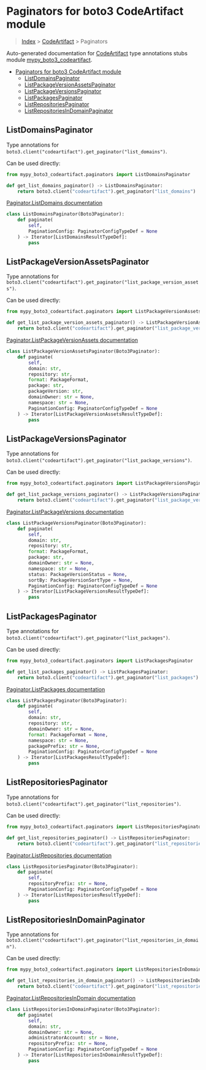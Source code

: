 # Paginators for boto3 CodeArtifact module

> [Index](../index.md) > [CodeArtifact](./index.md) > Paginators

Auto-generated documentation for [CodeArtifact](https://boto3.amazonaws.com/v1/documentation/api/latest/reference/services/codeartifact.html#CodeArtifact)
type annotations stubs module [mypy_boto3_codeartifact](https://pypi.org/project/mypy-boto3-codeartifact/).

- [Paginators for boto3 CodeArtifact module](#paginators-for-boto3-codeartifact-module)
  - [ListDomainsPaginator](#listdomainspaginator)
  - [ListPackageVersionAssetsPaginator](#listpackageversionassetspaginator)
  - [ListPackageVersionsPaginator](#listpackageversionspaginator)
  - [ListPackagesPaginator](#listpackagespaginator)
  - [ListRepositoriesPaginator](#listrepositoriespaginator)
  - [ListRepositoriesInDomainPaginator](#listrepositoriesindomainpaginator)

## ListDomainsPaginator

Type annotations for `boto3.client("codeartifact").get_paginator("list_domains")`.

Can be used directly:

```python
from mypy_boto3_codeartifact.paginators import ListDomainsPaginator

def get_list_domains_paginator() -> ListDomainsPaginator:
    return boto3.client("codeartifact").get_paginator("list_domains")
```

[Paginator.ListDomains documentation](https://boto3.amazonaws.com/v1/documentation/api/latest/reference/services/codeartifact.html#CodeArtifact.Paginator.ListDomains)

```python
class ListDomainsPaginator(Boto3Paginator):
    def paginate(
        self,
        PaginationConfig: PaginatorConfigTypeDef = None
    ) -> Iterator[ListDomainsResultTypeDef]:
        pass
```
## ListPackageVersionAssetsPaginator

Type annotations for `boto3.client("codeartifact").get_paginator("list_package_version_assets")`.

Can be used directly:

```python
from mypy_boto3_codeartifact.paginators import ListPackageVersionAssetsPaginator

def get_list_package_version_assets_paginator() -> ListPackageVersionAssetsPaginator:
    return boto3.client("codeartifact").get_paginator("list_package_version_assets")
```

[Paginator.ListPackageVersionAssets documentation](https://boto3.amazonaws.com/v1/documentation/api/latest/reference/services/codeartifact.html#CodeArtifact.Paginator.ListPackageVersionAssets)

```python
class ListPackageVersionAssetsPaginator(Boto3Paginator):
    def paginate(
        self,
        domain: str,
        repository: str,
        format: PackageFormat,
        package: str,
        packageVersion: str,
        domainOwner: str = None,
        namespace: str = None,
        PaginationConfig: PaginatorConfigTypeDef = None
    ) -> Iterator[ListPackageVersionAssetsResultTypeDef]:
        pass
```
## ListPackageVersionsPaginator

Type annotations for `boto3.client("codeartifact").get_paginator("list_package_versions")`.

Can be used directly:

```python
from mypy_boto3_codeartifact.paginators import ListPackageVersionsPaginator

def get_list_package_versions_paginator() -> ListPackageVersionsPaginator:
    return boto3.client("codeartifact").get_paginator("list_package_versions")
```

[Paginator.ListPackageVersions documentation](https://boto3.amazonaws.com/v1/documentation/api/latest/reference/services/codeartifact.html#CodeArtifact.Paginator.ListPackageVersions)

```python
class ListPackageVersionsPaginator(Boto3Paginator):
    def paginate(
        self,
        domain: str,
        repository: str,
        format: PackageFormat,
        package: str,
        domainOwner: str = None,
        namespace: str = None,
        status: PackageVersionStatus = None,
        sortBy: PackageVersionSortType = None,
        PaginationConfig: PaginatorConfigTypeDef = None
    ) -> Iterator[ListPackageVersionsResultTypeDef]:
        pass
```
## ListPackagesPaginator

Type annotations for `boto3.client("codeartifact").get_paginator("list_packages")`.

Can be used directly:

```python
from mypy_boto3_codeartifact.paginators import ListPackagesPaginator

def get_list_packages_paginator() -> ListPackagesPaginator:
    return boto3.client("codeartifact").get_paginator("list_packages")
```

[Paginator.ListPackages documentation](https://boto3.amazonaws.com/v1/documentation/api/latest/reference/services/codeartifact.html#CodeArtifact.Paginator.ListPackages)

```python
class ListPackagesPaginator(Boto3Paginator):
    def paginate(
        self,
        domain: str,
        repository: str,
        domainOwner: str = None,
        format: PackageFormat = None,
        namespace: str = None,
        packagePrefix: str = None,
        PaginationConfig: PaginatorConfigTypeDef = None
    ) -> Iterator[ListPackagesResultTypeDef]:
        pass
```
## ListRepositoriesPaginator

Type annotations for `boto3.client("codeartifact").get_paginator("list_repositories")`.

Can be used directly:

```python
from mypy_boto3_codeartifact.paginators import ListRepositoriesPaginator

def get_list_repositories_paginator() -> ListRepositoriesPaginator:
    return boto3.client("codeartifact").get_paginator("list_repositories")
```

[Paginator.ListRepositories documentation](https://boto3.amazonaws.com/v1/documentation/api/latest/reference/services/codeartifact.html#CodeArtifact.Paginator.ListRepositories)

```python
class ListRepositoriesPaginator(Boto3Paginator):
    def paginate(
        self,
        repositoryPrefix: str = None,
        PaginationConfig: PaginatorConfigTypeDef = None
    ) -> Iterator[ListRepositoriesResultTypeDef]:
        pass
```
## ListRepositoriesInDomainPaginator

Type annotations for `boto3.client("codeartifact").get_paginator("list_repositories_in_domain")`.

Can be used directly:

```python
from mypy_boto3_codeartifact.paginators import ListRepositoriesInDomainPaginator

def get_list_repositories_in_domain_paginator() -> ListRepositoriesInDomainPaginator:
    return boto3.client("codeartifact").get_paginator("list_repositories_in_domain")
```

[Paginator.ListRepositoriesInDomain documentation](https://boto3.amazonaws.com/v1/documentation/api/latest/reference/services/codeartifact.html#CodeArtifact.Paginator.ListRepositoriesInDomain)

```python
class ListRepositoriesInDomainPaginator(Boto3Paginator):
    def paginate(
        self,
        domain: str,
        domainOwner: str = None,
        administratorAccount: str = None,
        repositoryPrefix: str = None,
        PaginationConfig: PaginatorConfigTypeDef = None
    ) -> Iterator[ListRepositoriesInDomainResultTypeDef]:
        pass
```